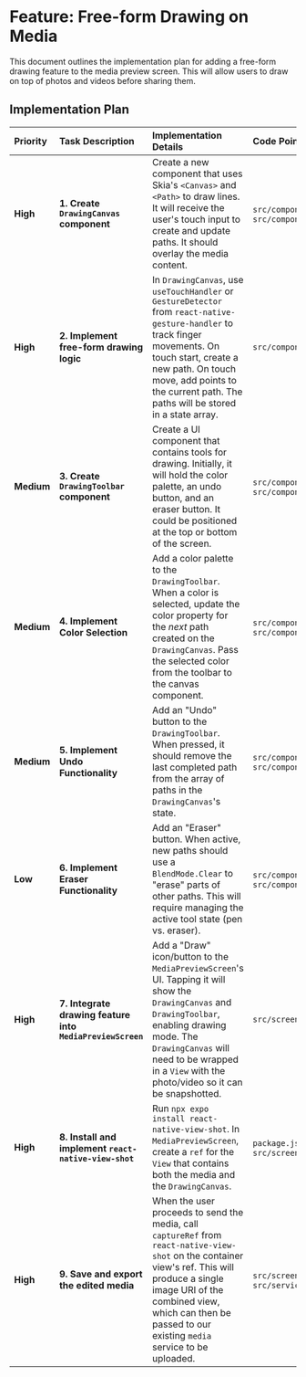 # Feature: Free-form Drawing on Media

This document outlines the implementation plan for adding a free-form drawing feature to the media preview screen. This will allow users to draw on top of photos and videos before sharing them.

## Implementation Plan

| Priority | Task Description | Implementation Details | Code Pointers | Dependencies | Completion |
| :--- | :--- | :--- |:--- |:--- |:--- |
| **High** | **1. Create `DrawingCanvas` component** | Create a new component that uses Skia's `<Canvas>` and `<Path>` to draw lines. It will receive the user's touch input to create and update paths. It should overlay the media content. | `src/components/DrawingCanvas/index.tsx`, `src/components/DrawingCanvas/styles.ts` | `@shopify/react-native-skia` | [ ] |
| **High** | **2. Implement free-form drawing logic** | In `DrawingCanvas`, use `useTouchHandler` or `GestureDetector` from `react-native-gesture-handler` to track finger movements. On touch start, create a new path. On touch move, add points to the current path. The paths will be stored in a state array. | `src/components/DrawingCanvas/index.tsx` | `react-native-gesture-handler` | [ ] |
| **Medium** | **3. Create `DrawingToolbar` component** | Create a UI component that contains tools for drawing. Initially, it will hold the color palette, an undo button, and an eraser button. It could be positioned at the top or bottom of the screen. | `src/components/DrawingToolbar/index.tsx`, `src/components/DrawingToolbar/styles.ts` | - | [ ] |
| **Medium** | **4. Implement Color Selection** | Add a color palette to the `DrawingToolbar`. When a color is selected, update the color property for the *next* path created on the `DrawingCanvas`. Pass the selected color from the toolbar to the canvas component. | `src/components/DrawingToolbar/index.tsx`, `src/components/DrawingCanvas/index.tsx` | `DrawingToolbar`, `DrawingCanvas` | [ ] |
| **Medium** | **5. Implement Undo Functionality** | Add an "Undo" button to the `DrawingToolbar`. When pressed, it should remove the last completed path from the array of paths in the `DrawingCanvas`'s state. | `src/components/DrawingCanvas/index.tsx`, `src/components/DrawingToolbar/index.tsx` | `DrawingCanvas` logic | [ ] |
| **Low** | **6. Implement Eraser Functionality** | Add an "Eraser" button. When active, new paths should use a `BlendMode.Clear` to "erase" parts of other paths. This will require managing the active tool state (pen vs. eraser). | `src/components/DrawingCanvas/index.tsx`, `src/components/DrawingToolbar/index.tsx` | `DrawingCanvas` logic | [ ] |
| **High** | **7. Integrate drawing feature into `MediaPreviewScreen`** | Add a "Draw" icon/button to the `MediaPreviewScreen`'s UI. Tapping it will show the `DrawingCanvas` and `DrawingToolbar`, enabling drawing mode. The `DrawingCanvas` will need to be wrapped in a `View` with the photo/video so it can be snapshotted. | `src/screens/MediaPreviewScreen/index.tsx` | `DrawingCanvas`, `DrawingToolbar` | [ ] |
| **High** | **8. Install and implement `react-native-view-shot`** | Run `npx expo install react-native-view-shot`. In `MediaPreviewScreen`, create a `ref` for the `View` that contains both the media and the `DrawingCanvas`. | `package.json`, `src/screens/MediaPreviewScreen/index.tsx` | - | [ ] |
| **High** | **9. Save and export the edited media** | When the user proceeds to send the media, call `captureRef` from `react-native-view-shot` on the container view's ref. This will produce a single image URI of the combined view, which can then be passed to our existing `media` service to be uploaded. | `src/screens/MediaPreviewScreen/index.tsx`, `src/services/media.ts` | `react-native-view-shot` | [ ] | 